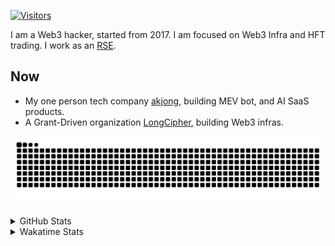 <!-- markdownlint-disable MD041 MD010 MD033 -->
[![Visitors](https://api.visitorbadge.io/api/daily?path=Akagi201%2FAkagi201&label=Visitors%20Today&countColor=%2337d67a)](https://visitorbadge.io/status?path=Akagi201%2FAkagi201)

I am a Web3 hacker, started from 2017. I am focused on Web3 Infra and HFT trading.
I work as an [RSE](https://us-rse.org/about/what-is-an-rse/).

## Now

* My one person tech company [akjong](https://github.com/akjong), building MEV bot, and AI SaaS products.
* A Grant-Driven organization [LongCipher](https://github.com/longcipher), building Web3 infras.

[![github contribution grid snake animation](https://raw.githubusercontent.com/Akagi201/Akagi201/output/github-contribution-grid-snake.svg#gh-light-mode-only)](https://github.com/Akagi201)

<details>
<summary>GitHub Stats</summary>
  <a href="https://github.com/Akagi201"><img alt="Profile Detail" src="https://raw.githubusercontent.com/Akagi201/Akagi201/master/profile-summary-card-output/dracula/0-profile-details.svg" /></a>
  <a href="https://github.com/Akagi201"><img alt="Github Stats" src="https://raw.githubusercontent.com/Akagi201/Akagi201/master/profile-summary-card-output/dracula/3-stats.svg" /></a>
  <a href="https://github.com/Akagi201"><img alt="Lang By Commits" src="https://raw.githubusercontent.com/Akagi201/Akagi201/master/profile-summary-card-output/dracula/2-most-commit-language.svg" /></a>
</details>

<details>
<summary>Wakatime Stats</summary>
<br>

<!--START_SECTION:waka-->

```txt
From: 18 March 2025 - To: 25 March 2025

Total Time: 20 hrs 13 mins

Other        13 hrs 5 mins   ████████████████▒░░░░░░░░   64.75 %
sh           2 hrs 38 mins   ███▒░░░░░░░░░░░░░░░░░░░░░   13.02 %
Rust         1 hr 47 mins    ██▒░░░░░░░░░░░░░░░░░░░░░░   08.82 %
TypeScript   48 mins         █░░░░░░░░░░░░░░░░░░░░░░░░   03.97 %
XML          26 mins         ▓░░░░░░░░░░░░░░░░░░░░░░░░   02.19 %
Markdown     24 mins         ▓░░░░░░░░░░░░░░░░░░░░░░░░   02.05 %
Move         18 mins         ▒░░░░░░░░░░░░░░░░░░░░░░░░   01.51 %
TOML         14 mins         ▒░░░░░░░░░░░░░░░░░░░░░░░░   01.17 %
Python       8 mins          ▒░░░░░░░░░░░░░░░░░░░░░░░░   00.73 %
JavaScript   8 mins          ▒░░░░░░░░░░░░░░░░░░░░░░░░   00.67 %
```

<!--END_SECTION:waka-->

</details>
